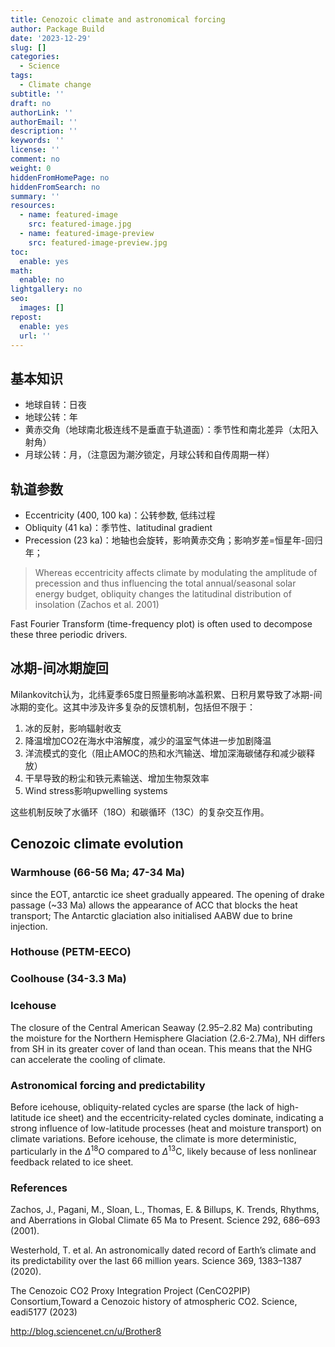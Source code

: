 ```yaml
---
title: Cenozoic climate and astronomical forcing
author: Package Build
date: '2023-12-29'
slug: []
categories:
  - Science
tags:
  - Climate change
subtitle: ''
draft: no
authorLink: ''
authorEmail: ''
description: ''
keywords: ''
license: ''
comment: no
weight: 0
hiddenFromHomePage: no
hiddenFromSearch: no
summary: ''
resources:
  - name: featured-image
    src: featured-image.jpg
  - name: featured-image-preview
    src: featured-image-preview.jpg
toc:
  enable: yes
math:
  enable: no
lightgallery: no
seo:
  images: []
repost:
  enable: yes
  url: ''
---
```


## 基本知识
* 地球自转：日夜
* 地球公转：年
* 黄赤交角（地球南北极连线不是垂直于轨道面）：季节性和南北差异（太阳入射角）
* 月球公转：月，（注意因为潮汐锁定，月球公转和自传周期一样）

## 轨道参数
* Eccentricity (400, 100 ka)：公转参数, 低纬过程
* Obliquity (41 ka)：季节性、latitudinal gradient
* Precession (23 ka)：地轴也会旋转，影响黄赤交角；影响岁差=恒星年-回归年；

> Whereas eccentricity affects climate by modulating the amplitude of precession and thus influencing the total annual/seasonal solar energy budget, obliquity changes the latitudinal distribution of insolation (Zachos et al. 2001)

Fast Fourier Transform (time-frequency plot) is often used to decompose these three periodic drivers.

## 冰期-间冰期旋回

Milankovitch认为，北纬夏季65度日照量影响冰盖积累、日积月累导致了冰期-间冰期的变化。这其中涉及许多复杂的反馈机制，包括但不限于：

1. 冰的反射，影响辐射收支
2. 降温增加CO2在海水中溶解度，减少的温室气体进一步加剧降温
3. 洋流模式的变化（阻止AMOC的热和水汽输送、增加深海碳储存和减少碳释放）
4. 干旱导致的粉尘和铁元素输送、增加生物泵效率
5. Wind stress影响upwelling systems

这些机制反映了水循环（18O）和碳循环（13C）的复杂交互作用。

## Cenozoic climate evolution 
### Warmhouse (66-56 Ma; 47-34 Ma) 
since the EOT, antarctic ice sheet gradually appeared. The opening of drake passage (~33 Ma) allows the appearance of ACC that blocks the heat transport; The Antarctic glaciation also initialised AABW due to brine injection.

### Hothouse (PETM-EECO)

### Coolhouse (34-3.3 Ma)

### Icehouse
The closure of the Central American Seaway (2.95–2.82 Ma) contributing the moisture for the Northern Hemisphere Glaciation (2.6-2.7Ma), NH differs from SH in its greater cover of land than ocean. This means that the NHG can accelerate the cooling of climate.

### Astronomical forcing and predictability
Before icehouse, obliquity-related cycles are sparse (the lack of high-latitude ice sheet) and the eccentricity-related cycles dominate, indicating a strong influence of low-latitude processes (heat and moisture transport) on climate variations. Before icehouse, the climate  is more deterministic, particularly in the $\Delta^{18}$O compared to $\Delta^{13}$C, likely because of less nonlinear feedback related to ice sheet.

### References
Zachos, J., Pagani, M., Sloan, L., Thomas, E. & Billups, K. Trends, Rhythms, and Aberrations in Global Climate 65 Ma to Present. Science 292, 686–693 (2001).

Westerhold, T. et al. An astronomically dated record of Earth’s climate and its predictability over the last 66 million years. Science 369, 1383–1387 (2020).

The Cenozoic CO2 Proxy Integration Project (CenCO2PIP) Consortium,Toward a Cenozoic history of atmospheric CO2. Science, eadi5177 (2023)

http://blog.sciencenet.cn/u/Brother8
